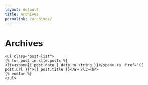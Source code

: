 ```yaml
---
layout: default
title: Archives
permalink: /archives/
---
```

<h1 class="page">Archives</h1>

	<ul class="post-list">
	{% for post in site.posts %}
	<li><span>{{ post.date | date_to_string }}</span> <a  href="{{ post.url }}">{{ post.title }}</a></li><br>
	{% endfor %}
	</ul>

